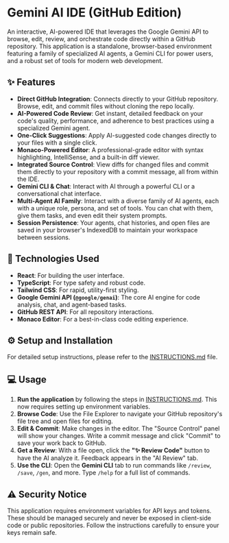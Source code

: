 # Gemini AI IDE (GitHub Edition)

An interactive, AI-powered IDE that leverages the Google Gemini API to browse, edit, review, and orchestrate code directly within a GitHub repository. This application is a standalone, browser-based environment featuring a family of specialized AI agents, a Gemini CLI for power users, and a robust set of tools for modern web development.

## ✨ Features

- **Direct GitHub Integration**: Connects directly to your GitHub repository. Browse, edit, and commit files without cloning the repo locally.
- **AI-Powered Code Review**: Get instant, detailed feedback on your code's quality, performance, and adherence to best practices using a specialized Gemini agent.
- **One-Click Suggestions**: Apply AI-suggested code changes directly to your files with a single click.
- **Monaco-Powered Editor**: A professional-grade editor with syntax highlighting, IntelliSense, and a built-in diff viewer.
- **Integrated Source Control**: View diffs for changed files and commit them directly to your repository with a commit message, all from within the IDE.
- **Gemini CLI & Chat**: Interact with AI through a powerful CLI or a conversational chat interface.
- **Multi-Agent AI Family**: Interact with a diverse family of AI agents, each with a unique role, persona, and set of tools. You can chat with them, give them tasks, and even edit their system prompts.
- **Session Persistence**: Your agents, chat histories, and open files are saved in your browser's IndexedDB to maintain your workspace between sessions.

## 🚀 Technologies Used

- **React**: For building the user interface.
- **TypeScript**: For type safety and robust code.
- **Tailwind CSS**: For rapid, utility-first styling.
- **Google Gemini API (`@google/genai`)**: The core AI engine for code analysis, chat, and agent-based tasks.
- **GitHub REST API**: For all repository interactions.
- **Monaco Editor**: For a best-in-class code editing experience.

## ⚙️ Setup and Installation

For detailed setup instructions, please refer to the [INSTRUCTIONS.md](INSTRUCTIONS.md) file.

## 💻 Usage

1.  **Run the application** by following the steps in [INSTRUCTIONS.md](INSTRUCTIONS.md). This now requires setting up environment variables.
2.  **Browse Code**: Use the File Explorer to navigate your GitHub repository's file tree and open files for editing.
3.  **Edit & Commit**: Make changes in the editor. The "Source Control" panel will show your changes. Write a commit message and click "Commit" to save your work back to GitHub.
4.  **Get a Review**: With a file open, click the **"✨ Review Code"** button to have the AI analyze it. Feedback appears in the "AI Review" tab.
5.  **Use the CLI**: Open the **Gemini CLI** tab to run commands like `/review`, `/save`, `/gen`, and more. Type `/help` for a full list of commands.

## ⚠️ Security Notice

This application requires environment variables for API keys and tokens. These should be managed securely and never be exposed in client-side code or public repositories. Follow the instructions carefully to ensure your keys remain safe.
